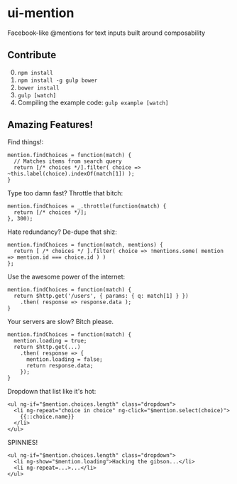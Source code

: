 # ui-mention
Facebook-like @mentions for text inputs built around composability

## Contribute

0. `npm install`
0. `npm install -g gulp bower`
0. `bower install`
0. `gulp [watch]`
0. Compiling the example code: `gulp example [watch]`

## Amazing Features!

Find things!:
```
mention.findChoices = function(match) {
  // Matches items from search query
  return [/* choices */].filter( choice => ~this.label(choice).indexOf(match[1]) );
}
```

Type too damn fast? Throttle that bitch:
```
mention.findChoices = _.throttle(function(match) {
  return [/* choices */];
}, 300);
```

Hate redundancy? De-dupe that shiz:
```
mention.findChoices = function(match, mentions) {
  return [ /* choices */ ].filter( choice => !mentions.some( mention => mention.id === choice.id ) )
};
```

Use the awesome power of the internet:
```
mention.findChoices = function(match) {
  return $http.get('/users', { params: { q: match[1] } })
    .then( response => response.data );
}
```

Your servers are slow? Bitch please.
```
mention.findChoices = function(match) {
  mention.loading = true;
  return $http.get(...)
    .then( response => {
      mention.loading = false;
      return response.data;
    });
}
```

Dropdown that list like it's hot:
```
<ul ng-if="$mention.choices.length" class="dropdown">
  <li ng-repeat="choice in choice" ng-click="$mention.select(choice)">
    {{::choice.name}}
  </li>
</ul>
```

SPINNIES!
```
<ul ng-if="$mention.choices.length" class="dropdown">
  <li ng-show="$mention.loading">Hacking the gibson...</li>
  <li ng-repeat=...>...</li>
</ul>
```
